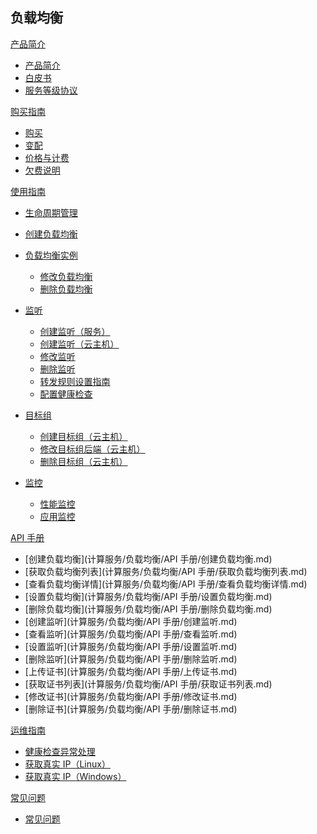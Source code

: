 ## 负载均衡

[产品简介]()
   
  * [产品简介](计算服务/负载均衡/产品简介/负载均衡产品简介.md)
  * [白皮书](计算服务/负载均衡/产品简介/负载均衡白皮书.md) 
  * [服务等级协议](计算服务/负载均衡/产品简介/负载均衡服务等级协议（SLA）.md)  

[购买指南]()

  * [购买](计算服务/负载均衡/购买指南/购买负载均衡.md)
  * [变配](计算服务/负载均衡/购买指南/负载均衡变更配置.md)
  * [价格与计费](计算服务/负载均衡/购买指南/负载均衡价格与计费.md)
  * [欠费说明](计算服务/负载均衡/购买指南/负载均衡欠费说明.md)

[使用指南]()

  * [生命周期管理](计算服务/负载均衡/使用指南/负载均衡生命周期管理.md)
  * [创建负载均衡](计算服务/负载均衡/使用指南/创建负载均衡.md)
  * [负载均衡实例]()

    * [修改负载均衡](计算服务/负载均衡/使用指南/负载均衡实例/修改负载均衡.md)
    * [删除负载均衡](计算服务/负载均衡/使用指南/负载均衡实例/删除负载均衡.md)
  * [监听]()

    * [创建监听（服务）](计算服务/负载均衡/使用指南/监听/创建监听-服务.md)
    * [创建监听（云主机）](计算服务/负载均衡/使用指南/监听/创建监听-云主机.md)
    * [修改监听](计算服务/负载均衡/使用指南/监听/修改监听.md)
    * [删除监听](计算服务/负载均衡/使用指南/监听/删除监听.md)
    * [转发规则设置指南](计算服务/负载均衡/使用指南/监听/转发规则设置指南.md)
    * [配置健康检查](计算服务/负载均衡/使用指南/监听/配置负载均衡健康检查.md)
  * [目标组]()

    * [创建目标组（云主机）](计算服务/负载均衡/使用指南/目标组/创建目标组-云主机.md)
    * [修改目标组后端（云主机）](计算服务/负载均衡/使用指南/目标组/修改目标组后端-云主机.md)
    * [删除目标组（云主机）](计算服务/负载均衡/使用指南/目标组/删除目标组-云主机.md)
  * [监控]()

    * [性能监控](计算服务/负载均衡/使用指南/监控/负载均衡性能监控.md)
    * [应用监控](计算服务/负载均衡/使用指南/监控/负载均衡应用监控.md) 
  
[API 手册]()

* [创建负载均衡](计算服务/负载均衡/API 手册/创建负载均衡.md)
* [获取负载均衡列表](计算服务/负载均衡/API 手册/获取负载均衡列表.md)
* [查看负载均衡详情](计算服务/负载均衡/API 手册/查看负载均衡详情.md)
* [设置负载均衡](计算服务/负载均衡/API 手册/设置负载均衡.md)
* [删除负载均衡](计算服务/负载均衡/API 手册/删除负载均衡.md)
* [创建监听](计算服务/负载均衡/API 手册/创建监听.md)
* [查看监听](计算服务/负载均衡/API 手册/查看监听.md)
* [设置监听](计算服务/负载均衡/API 手册/设置监听.md)
* [删除监听](计算服务/负载均衡/API 手册/删除监听.md)
* [上传证书](计算服务/负载均衡/API 手册/上传证书.md)
* [获取证书列表](计算服务/负载均衡/API 手册/获取证书列表.md)
* [修改证书](计算服务/负载均衡/API 手册/修改证书.md)
* [删除证书](计算服务/负载均衡/API 手册/删除证书.md)


[运维指南]()

  * [健康检查异常处理](计算服务/负载均衡/运维指南/负载均衡健康检查异常处理.md)
  * [获取真实 IP（Linux）](计算服务/负载均衡/运维指南/获取真实IP-Linux.md)
  * [获取真实 IP（Windows）](计算服务/负载均衡/运维指南/获取真实IP-Windows.md)

[常见问题]()
  * [常见问题](计算服务/负载均衡/常见问题/负载均衡常见问题.md)
